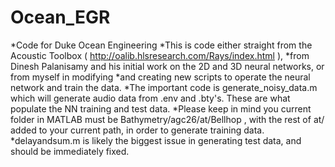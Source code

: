 # Ocean_EGR
*Code for Duke Ocean Engineering
*This is code either straight from the Acoustic Toolbox ( http://oalib.hlsresearch.com/Rays/index.html ), 
*from Dinesh Palanisamy and his initial work on the 2D and 3D neural networks, or from myself in modifying
*and creating new scripts to operate the neural network and train the data.
*The important code is generate_noisy_data.m which will generate audio data from .env and .bty's. These are what populate the NN training and test data.
*Please keep in mind you current folder in MATLAB must be Bathymetry/agc26/at/Bellhop , with the rest of at/ added to your current path, in order to generate training data.
*delayandsum.m is likely the biggest issue in generating test data, and should be immediately fixed.
